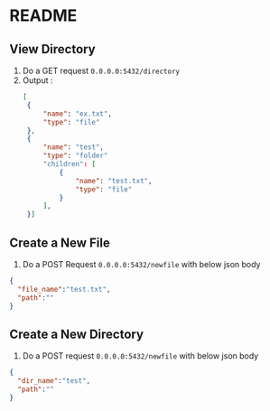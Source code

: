 # README

## View Directory
1. Do a GET request ```0.0.0.0:5432/directory```
2. Output :
   ```json
   [
    {
        "name": "ex.txt",
        "type": "file"
    },
    {
        "name": "test",
        "type": "folder"
        "children": [
            {
                "name": "test.txt",
                "type": "file"
            }
        ],
    }]
   ```

## Create a New File
1. Do a POST Request ```0.0.0.0:5432/newfile``` with below json body
```json
{
  "file_name":"test.txt",
  "path":""
}
```

## Create a New Directory
1. Do a POST request ```0.0.0.0:5432/newfile``` with below json body
```json
{
  "dir_name":"test",
  "path":""
}
```
